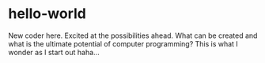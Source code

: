 # hello-world

New coder here. Excited at the possibilities ahead. 
What can be created and what is the ultimate potential of computer programming?
This is what I wonder as I start out haha...
